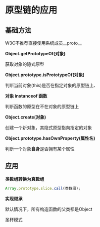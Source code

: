 # 原型链的应用

## 基础方法

W3C不推荐直接使用系统成员__proto__

**Object.getPrototypeOf(对象)**

获取对象的隐式原型

**Object.prototype.isPrototypeOf(对象)**

判断当前对象(this)是否在指定对象的原型链上、

**对象 instanceof 函数**

判断函数的原型在不在对象的原型链上

**Object.create(对象)**

创建一个新对象，其隐式原型指向指定的对象

**Object.prototype.hasOwnProperty(属性名)**

判断一个对象**自身**是否拥有某个属性



## 应用

**类数组转换为真数组**

```js
Array.prototype.slice.call(类数组);
```

**实现继承**

默认情况下，所有构造函数的父类都是Object

圣杯模式